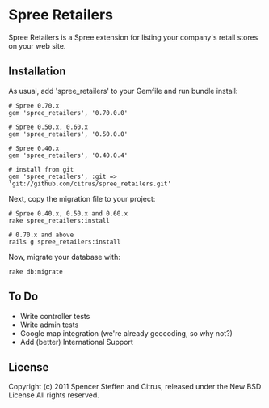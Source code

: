 Spree Retailers
===============

Spree Retailers is a Spree extension for listing your company's retail stores on your web site.


Installation
------------

As usual, add 'spree_retailers' to your Gemfile and run bundle install:
    
    # Spree 0.70.x
    gem 'spree_retailers', '0.70.0.0'
     
    # Spree 0.50.x, 0.60.x
    gem 'spree_retailers', '0.50.0.0'
    
    # Spree 0.40.x 
    gem 'spree_retailers', '0.40.0.4'
    
    # install from git
    gem 'spree_retailers', :git => 'git://github.com/citrus/spree_retailers.git'


Next, copy the migration file to your project:

    # Spree 0.40.x, 0.50.x and 0.60.x
    rake spree_retailers:install
    
    # 0.70.x and above
    rails g spree_retailers:install


Now, migrate your database with:

    rake db:migrate


To Do
-----

* Write controller tests
* Write admin tests
* Google map integration (we're already geocoding, so why not?)
* Add (better) International Support


License
-------

Copyright (c) 2011 Spencer Steffen and Citrus, released under the New BSD License All rights reserved.
